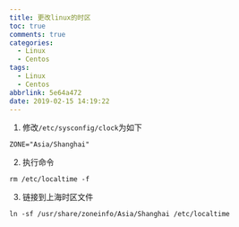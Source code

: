 ```yaml
---
title: 更改linux的时区
toc: true
comments: true
categories:
  - Linux
  - Centos
tags:
  - Linux
  - Centos
abbrlink: 5e64a472
date: 2019-02-15 14:19:22
---
```


1. 修改`/etc/sysconfig/clock`为如下
```
ZONE="Asia/Shanghai"
```

2. 执行命令
```
rm /etc/localtime -f
```

3. 链接到上海时区文件       
```
ln -sf /usr/share/zoneinfo/Asia/Shanghai /etc/localtime
```
